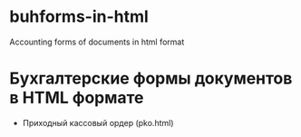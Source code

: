 # buhforms-in-html
Accounting forms of documents in html format

# Бухгалтерские формы документов в HTML формате

- Приходный кассовый ордер (pko.html)

